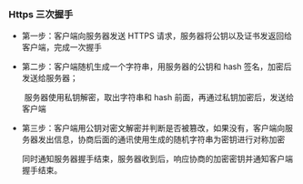 





### Https 三次握手

* 第一步：客户端向服务器发送 HTTPS 请求，服务器将公钥以及证书发返回给客户端，完成一次握手

* 第二步：客户端随机生成一个字符串，用服务器的公钥和 hash 签名，加密后发送给服务器；

  ​			  服务器使用私钥解密，取出字符串和 hash 前面，再通过私钥加密后，发送给客户端

* 第三步：客户端用公钥对密文解密并判断是否被篡改，如果没有，客户端向服务器发出信息，协商后面的通讯使用生成的随机字符串为密钥进行对称加密

  ​			  同时通知服务器握手结束，服务器收到后，响应协商的加密密钥并通知客户端握手结束。